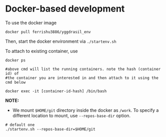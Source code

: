 # Docker-based development

To use the docker image

```
docker pull ferrishu3886/yggdrasil_env
```

Then, start the docker environment via `./startenv.sh`

To attach to existing container, use

```
docker ps

#above cmd will list the running containers. note the hash (container id) of 
#the container you are interested in and then attach to it using the cmd below

docker exec -it [container-id-hash] /bin/bash
```

**NOTE:**

- We mount `$HOME/git` directory inside the docker as `/work`. To specify a different location to mount,
  use `--repos-base-dir` option.
  
```
# default one
./startenv.sh --repos-base-dir=$HOME/git
```


